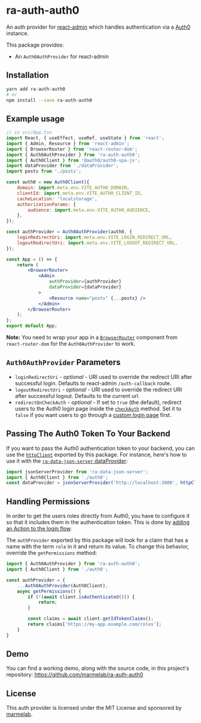 # ra-auth-auth0

An auth provider for [react-admin](https://github.com/marmelab/react-admin) which handles authentication via a [Auth0](https://auth0.com) instance.

This package provides:

-   An `Auth0AuthProvider` for react-admin

## Installation

```sh
yarn add ra-auth-auth0
# or
npm install --save ra-auth-auth0
```

## Example usage

```jsx
// in src/App.tsx
import React, { useEffect, useRef, useState } from 'react';
import { Admin, Resource } from 'react-admin';
import { BrowserRouter } from 'react-router-dom';
import { Auth0AuthProvider } from 'ra-auth-auth0';
import { Auth0Client } from '@auth0/auth0-spa-js';
import dataProvider from './dataProvider';
import posts from './posts';

const auth0 = new Auth0Client({
    domain: import.meta.env.VITE_AUTH0_DOMAIN,
    clientId: import.meta.env.VITE_AUTH0_CLIENT_ID,
    cacheLocation: 'localstorage',
    authorizationParams: {
        audience: import.meta.env.VITE_AUTH0_AUDIENCE,
    },
});

const authProvider = Auth0AuthProvider(auth0, {
    loginRedirectUri: import.meta.env.VITE_LOGIN_REDIRECT_URL,
    logoutRedirectUri: import.meta.env.VITE_LOGOUT_REDIRECT_URL,
});

const App = () => {
    return (
        <BrowserRouter>
            <Admin
                authProvider={authProvider}
                dataProvider={dataProvider}
            >
                <Resource name="posts" {...posts} />
            </Admin>
        </BrowserRouter>
    );
};
export default App;
```

**Note:** You need to wrap your app in a [`BrowserRouter`](https://reactrouter.com/en/6/router-components/browser-router) component from `react-router-dom` for the `Auth0AuthProvider` to work.

## `Auth0AuthProvider` Parameters

-   `loginRedirectUri` - _optional_ - URI used to override the redirect URI after successful login. Defaults to react-admin `/auth-callback` route.
-   `logoutRedirectUri` - _optional_ - URI used to override the redirect URI after successful logout. Defaults to the current url.
-   `redirectOnCheckAuth` - _optional_ - If set to `true` (the default), redirect users to the Auth0 login page inside the [`checkAuth`](https://marmelab.com/react-admin/AuthProviderWriting.html#checkauth) method. Set it to `false` if you want users to go through a [custom login page](https://marmelab.com/react-admin/Authentication.html#customizing-the-login-component) first.

## Passing The Auth0 Token To Your Backend

If you want to pass the Auth0 authentication token to your backend, you can use the [`httpClient`](https://marmelab.com/react-admin/DataProviders.html#adding-custom-headers) exported by this package. For instance, here's how to use it with the [`ra-data-json-server` dataProvider](https://github.com/marmelab/react-admin/tree/master/packages/ra-data-json-server):

```js
import jsonServerProvider from 'ra-data-json-server';
import { Auth0Client } from './auth0';
const dataProvider = jsonServerProvider('http://localhost:3000', httpClient(auth0));
```

## Handling Permissions

In order to get the users roles directly from Auth0, you have to configure it so that it includes them in the authentication token. This is done by [adding an Action to the login flow](https://auth0.com/docs/manage-users/access-control/sample-use-cases-actions-with-authorization#add-user-roles-to-tokens).

The `authProvider` exported by this package will look for a claim that has a name with the term `role` in it and return its value. To change this behavior, override the `getPermissions` method:

```js
import { Auth0AuthProvider } from 'ra-auth-auth0';
import { Auth0Client } from './auth0';

const authProvider = {
    ...Auth0AuthProvider(Auth0Client),
    async getPermissions() {
        if (!(await client.isAuthenticated())) {
            return;
        }

        const claims = await client.getIdTokenClaims();
        return claims['https://my-app.example.com/roles'];
    }
}
```

## Demo

You can find a working demo, along with the source code, in this project's repository: https://github.com/marmelab/ra-auth-auth0

## License

This auth provider is licensed under the MIT License and sponsored by [marmelab](https://marmelab.com).
